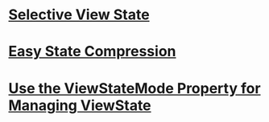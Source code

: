 # [Selective View State](aspnet-4-quick-hit-selective-view-state.md)
# [Easy State Compression](aspnet-4-quick-hit-easy-state-compression.md)
# [Use the ViewStateMode Property for Managing ViewState](how-do-i-use-the-viewstatemode-property-for-managing-viewstate.md)
